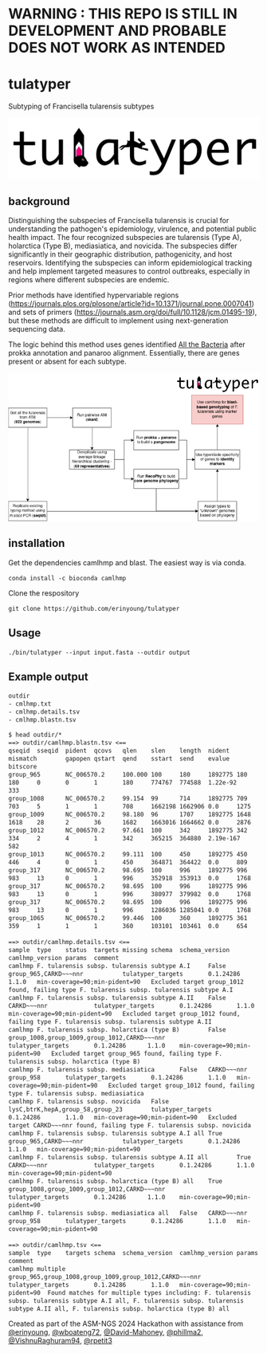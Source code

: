 # WARNING : THIS REPO IS STILL IN DEVELOPMENT AND PROBABLE DOES NOT WORK AS INTENDED

# tulatyper
Subtyping of Francisella tularensis subtypes

![tulatyper logo with image of rabbit head as "l" and jumping rabbit as cross of second "t"](https://github.com/erinyoung/tulatyper/blob/main/tulalogo.png)

## background

Distinguishing the subspecies of Francisella tularensis is crucial for understanding the pathogen's epidemiology, virulence, and potential public health impact. The four recognized subspecies are tularensis (Type A), holarctica (Type B), mediasiatica, and novicida. The subspecies differ significantly in their geographic distribution, pathogenicity, and host reservoirs. Identifying the subspecies can inform epidemiological tracking and help implement targeted measures to control outbreaks, especially in regions where different subspecies are endemic.

Prior methods have identified hypervariable regions (https://journals.plos.org/plosone/article?id=10.1371/journal.pone.0007041) and sets of primers (https://journals.asm.org/doi/full/10.1128/jcm.01495-19), but these methods are difficult to implement using next-generation sequencing data.

The logic behind this method uses genes identified [All the Bacteria](https://www.biorxiv.org/content/10.1101/2024.03.08.584059v1) after prokka annotation and panaroo alignment. Essentially, there are genes present or absent for each subtype.

![tulatyper workflow steps](https://github.com/erinyoung/tulatyper/blob/main/tulatyper_flow.drawio.png)

## installation

Get the dependencies camlhmp and blast. The easiest way is via conda.
```
conda install -c bioconda camlhmp
```

Clone the respository
```
git clone https://github.com/erinyoung/tulatyper
```

## Usage
```
./bin/tulatyper --input input.fasta --outdir output
```

## Example output
```
outdir
- cmlhmp.txt
- cmlhmp.details.tsv
- cmlhmp.blastn.tsv
```

```
$ head outdir/*
==> outdir/camlhmp.blastn.tsv <==
qseqid  sseqid  pident  qcovs   qlen    slen    length  nident  mismatch        gapopen qstart  qend    sstart  send    evalue  bitscore
group_965       NC_006570.2     100.000 100     180     1892775 180     180     0       0       1       180     774767  774588  1.22e-92        333
group_1008      NC_006570.2     99.154  99      714     1892775 709     703     5       1       1       708     1662198 1662906 0.0     1275
group_1009      NC_006570.2     98.180  96      1707    1892775 1648    1618    28      2       36      1682    1663016 1664662 0.0     2876
group_1012      NC_006570.2     97.661  100     342     1892775 342     334     2       4       1       342     365215  364880  2.19e-167       582
group_1013      NC_006570.2     99.111  100     450     1892775 450     446     4       0       1       450     364871  364422  0.0     809
group_317       NC_006570.2     98.695  100     996     1892775 996     983     13      0       1       996     352918  353913  0.0     1768
group_317       NC_006570.2     98.695  100     996     1892775 996     983     13      0       1       996     380977  379982  0.0     1768
group_317       NC_006570.2     98.695  100     996     1892775 996     983     13      0       1       996     1286036 1285041 0.0     1768
group_1065      NC_006570.2     99.446  100     360     1892775 361     359     1       1       1       360     103101  103461  0.0     654

==> outdir/camlhmp.details.tsv <==
sample  type    status  targets missing schema  schema_version  camlhmp_version params  comment
camlhmp F. tularensis subsp. tularensis subtype A.I     False   group_965,CARKD~~~nnr           tulatyper_targets       0.1.24286       1.1.0   min-coverage=90;min-pident=90   Excluded target group_1012 found, failing type F. tularensis subsp. tularensis subtype A.I
camlhmp F. tularensis subsp. tularensis subtype A.II    False   CARKD~~~nnr             tulatyper_targets       0.1.24286       1.1.0   min-coverage=90;min-pident=90   Excluded target group_1012 found, failing type F. tularensis subsp. tularensis subtype A.II
camlhmp F. tularensis subsp. holarctica (type B)        False   group_1008,group_1009,group_1012,CARKD~~~nnr            tulatyper_targets       0.1.24286      1.1.0    min-coverage=90;min-pident=90   Excluded target group_965 found, failing type F. tularensis subsp. holarctica (type B)
camlhmp F. tularensis subsp. mediasiatica       False   CARKD~~~nnr     group_958       tulatyper_targets       0.1.24286       1.1.0   min-coverage=90;min-pident=90   Excluded target group_1012 found, failing type F. tularensis subsp. mediasiatica
camlhmp F. tularensis subsp. novicida   False           lysC,btrK,hepA,group_58,group_23        tulatyper_targets       0.1.24286       1.1.0   min-coverage=90;min-pident=90   Excluded target CARKD~~~nnr found, failing type F. tularensis subsp. novicida
camlhmp F. tularensis subsp. tularensis subtype A.I all True    group_965,CARKD~~~nnr           tulatyper_targets       0.1.24286       1.1.0   min-coverage=90;min-pident=90
camlhmp F. tularensis subsp. tularensis subtype A.II all        True    CARKD~~~nnr             tulatyper_targets       0.1.24286       1.1.0   min-coverage=90;min-pident=90
camlhmp F. tularensis subsp. holarctica (type B) all    True    group_1008,group_1009,group_1012,CARKD~~~nnr            tulatyper_targets       0.1.24286      1.1.0    min-coverage=90;min-pident=90
camlhmp F. tularensis subsp. mediasiatica all   False   CARKD~~~nnr     group_958       tulatyper_targets       0.1.24286       1.1.0   min-coverage=90;min-pident=90

==> outdir/camlhmp.tsv <==
sample  type    targets schema  schema_version  camlhmp_version params  comment
camlhmp multiple        group_965,group_1008,group_1009,group_1012,CARKD~~~nnr  tulatyper_targets       0.1.24286       1.1.0   min-coverage=90;min-pident=90  Found matches for multiple types including: F. tularensis subsp. tularensis subtype A.I all, F. tularensis subsp. tularensis subtype A.II all, F. tularensis subsp. holarctica (type B) all
```

Created as part of the ASM-NGS 2024 Hackathon with assistance from [@erinyoung](https://github.com/erinyoung), [@wboateng72](https://github.com/wboateng72), [@David-Mahoney](https://github.com/David-Mahoney), [@phillma2](https://github.com/phillma2), [@VishnuRaghuram94](https://github.com/VishnuRaghuram94), [@rpetit3](https://github.com/rpetit3)
